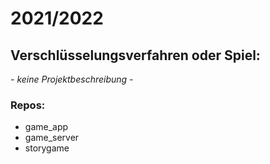 # 2021/2022

## Verschlüsselungsverfahren oder **Spiel**:

*- keine Projektbeschreibung -*

### Repos:
- game_app
- game_server
- storygame

